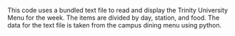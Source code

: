 This code uses a bundled text file to read and display the Trinity University Menu for the week. The items are divided by day, station, and food. The data for the text file is taken from the campus dining menu using python.
